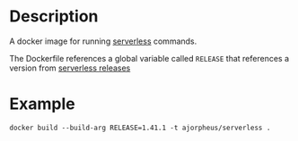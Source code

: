 
# Description

A docker image for running  [serverless](https://serverless.com) commands.

The Dockerfile references a global variable called `RELEASE` that references a version from [serverless releases](https://github.com/serverless/serverless/releases)

# Example

```
docker build --build-arg RELEASE=1.41.1 -t ajorpheus/serverless .
```

